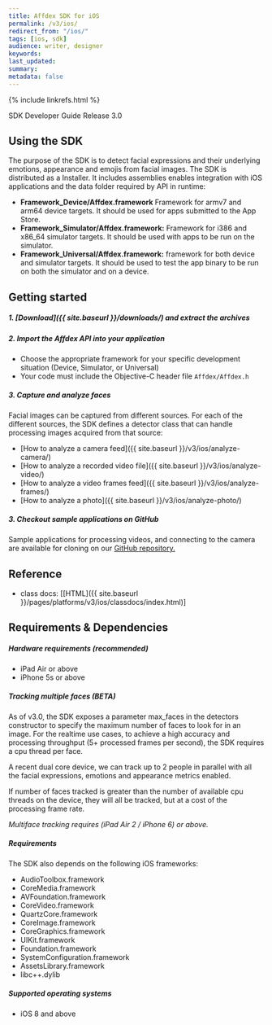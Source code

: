 ```yaml
---
title: Affdex SDK for iOS  
permalink: /v3/ios/  
redirect_from: "/ios/"
tags: [ios, sdk]  
audience: writer, designer  
keywords:  
last_updated:  
summary:  
metadata: false
---
```


{% include linkrefs.html %}

SDK Developer Guide Release 3.0

## Using the SDK

The purpose of the SDK is to detect facial expressions and their underlying emotions, appearance and emojis from facial images. The SDK is distributed as a Installer. It includes assemblies enables integration with iOS applications and the data folder required by API in runtime:

* **Framework_Device/Affdex.framework** Framework for armv7 and arm64 device targets. It should be used for apps submitted to the App Store.
* **Framework_Simulator/Affdex.framework:** Framework for i386 and x86_64 simulator targets. It should be used with apps to be run on the simulator.
* **Framework_Universal/Affdex.framework:** framework for both device and simulator targets. It should be used to test the app binary to be run on both the simulator and on a device.

## Getting started

##### 1. [Download]({{ site.baseurl }}/downloads/) and extract the archives
##### 2. Import the Affdex API into your application
* Choose the appropriate framework for your specific development situation (Device, Simulator, or Universal)
* Your code must include the Objective-C header file `Affdex/Affdex.h`

##### 3. Capture and analyze faces

Facial images can be captured from different sources. For each of the different sources, the SDK defines a detector class that can handle processing images acquired from that source:

* [How to analyze a camera feed]({{ site.baseurl }}/v3/ios/analyze-camera/)
* [How to analyze a recorded video file]({{ site.baseurl }}/v3/ios/analyze-video/)
* [How to analyze a video frames feed]({{ site.baseurl }}/v3/ios/analyze-frames/)
* [How to analyze a photo]({{ site.baseurl }}/v3/ios/analyze-photo/)

##### 3. Checkout sample applications on GitHub
Sample applications for processing videos, and connecting to the camera are available for cloning on our [GitHub repository.](http://github.com/Affectiva/ios-sdk-samples)

## Reference
* class docs: [[HTML]({{ site.baseurl }}/pages/platforms/v3/ios/classdocs/index.html)]


## Requirements & Dependencies

##### Hardware requirements (recommended)

*	iPad Air or above
*	iPhone 5s or above

##### Tracking multiple faces (BETA)
As of v3.0, the SDK exposes a parameter max_faces in the detectors constructor to specify the maximum number of faces to look for in an image. For the realtime use cases, to achieve a high accuracy and processing throughput (5+ processed frames per second), the SDK requires a cpu thread per face.

A recent dual core device, we can track up to 2 people in parallel with all the facial expressions, emotions and appearance metrics enabled.

If number of faces tracked is greater than the number of available cpu threads on the device, they will all be tracked, but at a cost of the processing frame rate.

*Multiface tracking requires (iPad Air 2 / iPhone 6) or above.*

##### Requirements

The SDK also depends on the following iOS frameworks:

* AudioToolbox.framework
* CoreMedia.framework
*	AVFoundation.framework
* CoreVideo.framework
* QuartzCore.framework
* CoreImage.framework
* CoreGraphics.framework
* UIKit.framework
* Foundation.framework
* SystemConfiguration.framework
* AssetsLibrary.framework
* libc++.dylib

##### Supported operating systems

*	iOS 8 and above
